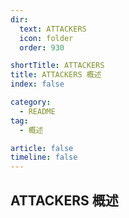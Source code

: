 ```yaml
---
dir:
  text: ATTACKERS
  icon: folder
  order: 930

shortTitle: ATTACKERS
title: ATTACKERS 概述
index: false

category: 
  - README
tag:
  - 概述

article: false
timeline: false
---
```


## ATTACKERS 概述